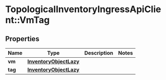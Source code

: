 # TopologicalInventoryIngressApiClient::VmTag

## Properties
Name | Type | Description | Notes
------------ | ------------- | ------------- | -------------
**vm** | [**InventoryObjectLazy**](InventoryObjectLazy.md) |  | 
**tag** | [**InventoryObjectLazy**](InventoryObjectLazy.md) |  | 


